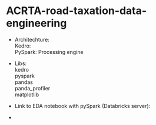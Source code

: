 # ACRTA-road-taxation-data-engineering

- Architechture:  
Kedro:   
PySpark: Processing engine    

- Libs:    
kedro  
pyspark   
pandas  
panda_profiler  
matplotlib  


- Link to EDA notebook with pySpark (Databricks server):    
 

- 
